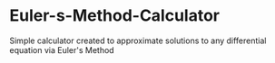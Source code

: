 # Euler-s-Method-Calculator
Simple calculator created to approximate solutions to any differential equation via Euler's Method

